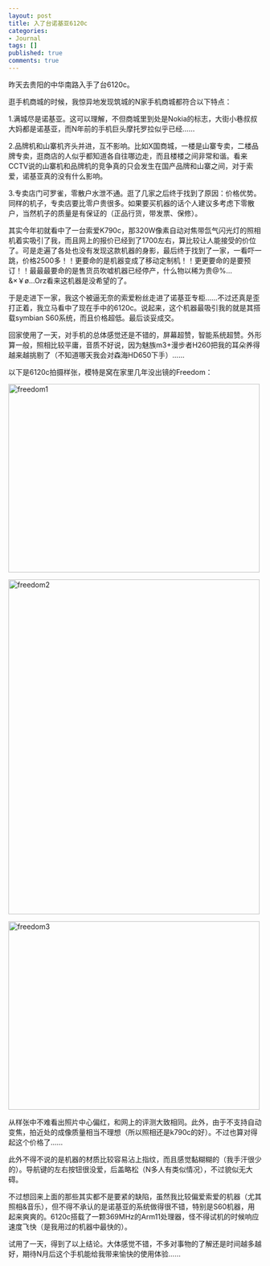 ```yaml
---
layout: post
title: 入了台诺基亚6120c
categories:
- Journal
tags: []
published: true
comments: true
---
```

<p>昨天去贵阳的中华南路入手了台6120c。</p>

<p>逛手机商城的时候，我惊异地发现筑城的N家手机商城都符合以下特点：</p>

<p>1.满城尽是诺基亚。这可以理解，不但商城里到处是Nokia的标志，大街小巷叔叔大妈都是诺基亚，而N年前的手机巨头摩托罗拉似乎已经……</p>

<p>2.品牌机和山寨机齐头并进，互不影响。比如X国商城，一楼是山寨专卖，二楼品牌专卖，逛商店的人似乎都知道各自往哪边走，而且楼楼之间非常和谐。看来CCTV说的山寨机和品牌机的竞争真的只会发生在国产品牌和山寨之间，对于索爱，诺基亚真的没有什么影响。</p>

<p>3.专卖店门可罗雀，零散户水泄不通。逛了几家之后终于找到了原因：价格优势。同样的机子，专卖店要比零户贵很多。如果要买机器的话个人建议多考虑下零散户，当然机子的质量是有保证的（正品行货，带发票、保修）。</p>

<p>其实今年初就看中了一台索爱K790c，那320W像素自动对焦带氙气闪光灯的照相机着实吸引了我，而且网上的报价已经到了1700左右，算比较让人能接受的价位了。可是走遍了各处也没有发现这款机器的身影，最后终于找到了一家，一看吓一跳，价格2500多！！更要命的是机器变成了移动定制机！！更更要命的是要预订！！最最最要命的是售货员吹嘘机器已经停产，什么物以稀为贵@%…&amp;×￥ø...Orz看来这机器是没希望的了。</p>

<p>于是走进下一家，我这个被逼无奈的索爱粉丝走进了诺基亚专柜……不过还真是歪打正着，我立马看中了现在手中的6120c。说起来，这个机器最吸引我的就是其搭载symbian S60系统，而且价格超低。最后谈妥成交。</p>

<p>回家使用了一天，对手机的总体感觉还是不错的，屏幕超赞，智能系统超赞。外形算一般，照相比较平庸，音质不好说，因为魅族m3+漫步者H260把我的耳朵养得越来越挑剔了（不知道哪天我会对森海HD650下手）……</p>

<p>以下是6120c拍摄样张，模特是窝在家里几年没出镜的Freedom：</p>

<p><a href="http://www.trowa.org/att/2008/07/freedom1.jpg"><img class="alignnone size-full wp-image-101" title="freedom1" src="http://www.trowa.org/att/2008/07/freedom1.jpg" alt="freedom1" width="500" height="375" /></a></p>

<p><a href="http://www.trowa.org/att/2008/07/freedom2.jpg"><img class="alignnone size-full wp-image-102" title="freedom2" src="http://www.trowa.org/att/2008/07/freedom2.jpg" alt="freedom2" width="500" height="666" /></a></p>

<p><a href="http://www.trowa.org/att/2008/07/freedom3.jpg"><img class="alignnone size-full wp-image-103" title="freedom3" src="http://www.trowa.org/att/2008/07/freedom3.jpg" alt="freedom3" width="500" height="375" /></a></p>

<p>从样张中不难看出照片中心偏红，和网上的评测大致相同。此外，由于不支持自动变焦，拍近处的成像质量相当不理想（所以照相还是k790c的好）。不过也算对得起这个价格了……</p>

<p>此外不得不说的是机器的材质比较容易沾上指纹，而且感觉黏糊糊的（我手汗很少的）。导航键的左右按钮很没爱，后盖略松（N多人有类似情况），不过貌似无大碍。</p>

<p>不过想回来上面的那些其实都不是要紧的缺陷，虽然我比较偏爱索爱的机器（尤其照相&amp;音乐），但不得不承认的是诺基亚的系统做得很不错，特别是S60机器，用起来爽爽的。6120c搭载了一颗369MHz的Arm11处理器，怪不得试机的时候响应速度飞快（是我用过的机器中最快的）。</p>

<p>试用了一天，得到了以上结论。大体感觉不错，不多对事物的了解还是时间越多越好，期待N月后这个手机能给我带来愉快的使用体验……</p>
